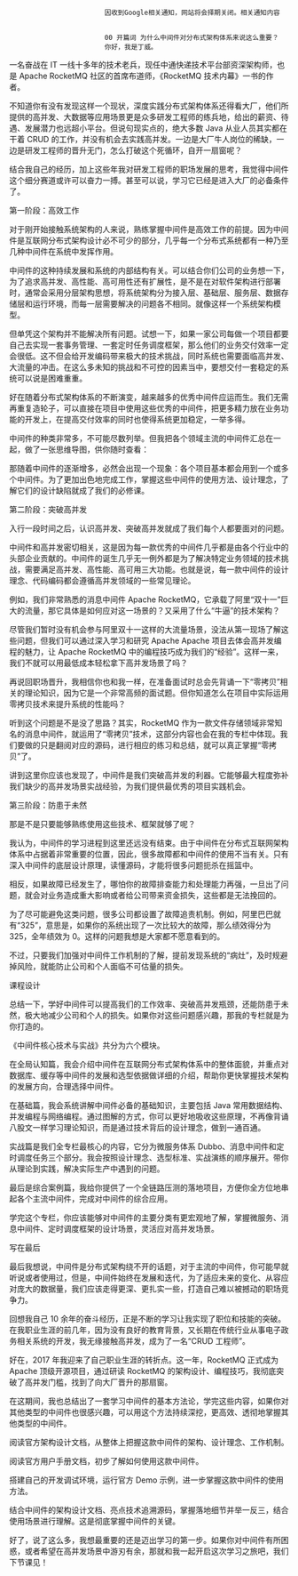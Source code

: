 
                            
                            因收到Google相关通知，网站将会择期关闭。相关通知内容
                            
                            
                            00 开篇词 为什么中间件对分布式架构体系来说这么重要？
                            你好，我是丁威。

一名奋战在 IT 一线十多年的技术老兵，现任中通快递技术平台部资深架构师，也是 Apache RocketMQ 社区的首席布道师，《RocketMQ 技术内幕》一书的作者。

不知道你有没有发现这样一个现状，深度实践分布式架构体系还得看大厂，他们所提供的高并发、大数据等应用场景更是众多研发工程师的练兵地，给出的薪资、待遇、发展潜力也远超小平台。但说句现实点的，绝大多数 Java 从业人员其实都在干着 CRUD 的工作，并没有机会去实践高并发。一边是大厂牛人岗位的稀缺，一边是研发工程师的晋升无门，怎么打破这个死循环，自开一扇窗呢？

结合我自己的经历，加上这些年我对研发工程师的职场发展的思考，我觉得中间件这个细分赛道或许可以奋力一搏。甚至可以说，学习它已经是进入大厂的必备条件了。

第一阶段：高效工作

对于刚开始接触系统架构的人来说，熟练掌握中间件是高效工作的前提。因为中间件是互联网分布式架构设计必不可少的部分，几乎每一个分布式系统都有一种乃至几种中间件在系统中发挥作用。

中间件的这种持续发展和系统的内部结构有关。可以结合你们公司的业务想一下，为了追求高并发、高性能、高可用性还有扩展性，是不是在对软件架构进行部署时，通常会采用分层架构思想，将系统架构分为接入层、基础层、服务层、数据存储层和运行环境，而每一层需要解决的问题各不相同。就像这样一个系统架构模型。



但单凭这个架构并不能解决所有问题。试想一下，如果一家公司每做一个项目都要自己去实现一套事务管理、一套定时任务调度框架，那么他们的业务交付效率一定会很低。这不但会给开发编码带来极大的技术挑战，同时系统也需要面临高并发、大流量的冲击。在这么多未知的挑战和不可控的因素当中，要想交付一套稳定的系统可以说是困难重重。

好在随着分布式架构体系的不断演变，越来越多的优秀中间件应运而生。我们无需再重复造轮子，可以直接在项目中使用这些优秀的中间件，把更多精力放在业务功能的开发上，在提高交付效率的同时也使得系统更加稳定，一举多得。

中间件的种类非常多，不可能尽数列举。但我把各个领域主流的中间件汇总在一起，做了一张思维导图，供你随时查看：



那随着中间件的逐渐增多，必然会出现一个现象：各个项目基本都会用到一个或多个中间件。为了更加出色地完成工作，掌握这些中间件的使用方法、设计理念，了解它们的设计缺陷就成了我们的必修课。

第二阶段：突破高并发

入行一段时间之后，认识高并发、突破高并发就成了我们每个人都要面对的问题。

中间件和高并发密切相关，这是因为每一款优秀的中间件几乎都是由各个行业中的头部企业贡献的。中间件的诞生几乎无一例外都是为了解决特定业务领域的技术挑战，需要满足高并发、高性能、高可用三大功能。也就是说，每一款中间件的设计理念、代码编码都会遵循高并发领域的一些常见理论。

例如，我们非常熟悉的消息中间件 Apache RocketMQ，它承载了阿里“双十一”巨大的流量，那它具体是如何应对这一场景的？又采用了什么“牛逼”的技术架构？

尽管我们暂时没有机会参与阿里双十一这样的大流量场景，没法从第一现场了解这些问题，但我们可以通过深入学习和研究 Apache Apache 项目去体会高并发编程的魅力，让 Apache RocketMQ 中的编程技巧成为我们的“经验”。这样一来，我们不就可以用最低成本轻松拿下高并发场景了吗？

再说回职场晋升，我相信你也和我一样，在准备面试时总会先背诵一下“零拷贝”相关的理论知识，因为它是一个非常高频的面试题。但你知道怎么在项目中实际运用零拷贝技术来提升系统的性能吗？

听到这个问题是不是没了思路？其实，RocketMQ 作为一款文件存储领域非常知名的消息中间件，就运用了“零拷贝”技术，这部分内容也会在我的专栏中体现。我们要做的只是翻阅对应的源码，进行相应的练习和总结，就可以真正掌握“零拷贝”了。

讲到这里你应该也发现了，中间件是我们突破高并发的利器。它能够最大程度弥补我们缺少的高并发场景实战经验，为我们提供最优秀的项目实践机会。

第三阶段：防患于未然

那是不是只要能够熟练使用这些技术、框架就够了呢？

我认为，中间件的学习进程到这里还远没有结束。由于中间件在分布式互联网架构体系中占据着非常重要的位置，因此，很多故障都和中间件的使用不当有关。只有深入中间件的底层设计原理，读懂源码，才能将很多问题扼杀在摇篮中。

相反，如果故障已经发生了，哪怕你的故障排查能力和处理能力再强，一旦出了问题，就会对业务造成重大影响或者给公司带来资金损失，这些都是无法挽回的。

为了尽可能避免这类问题，很多公司都设置了故障追责机制。例如，阿里巴巴就有“325”，意思是，如果你的系统出现了一次比较大的故障，那么绩效得分为 325，全年绩效为 0。这样的问题我想是大家都不愿意看到的。

不过，只要我们加强对中间件工作机制的了解，提前发现系统的“病灶”，及时规避掉风险，就能防止公司和个人面临不可估量的损失。

课程设计

总结一下，学好中间件可以提高我们的工作效率、突破高并发瓶颈，还能防患于未然，极大地减少公司和个人的损失。如果你对这些问题感兴趣，那我的专栏就是为你打造的。

《中间件核心技术与实战》共分为六个模块。



在全局认知篇，我会介绍中间件在互联网分布式架构体系中的整体面貌，并重点对数据库、缓存等中间件的发展和选型依据做详细的介绍，帮助你更快掌握技术架构的发展方向，合理选择中间件。

在基础篇，我会系统讲解中间件必备的基础知识，主要包括 Java 常用数据结构、并发编程与网络编程。通过图解的方式，你可以更好地吸收这些原理，不再像背诵八股文一样学习理论知识，而是通过技术背后的设计理念，做到一通百通。

实战篇是我们全专栏最核心的内容，它分为微服务体系 Dubbo、消息中间件和定时调度任务三个部分。我会按照设计理念、选型标准、实战演练的顺序展开。带你从理论到实践，解决实际生产中遇到的问题。

最后是综合案例篇，我给你提供了一个全链路压测的落地项目，方便你全方位地串起各个主流中间件，完成对中间件的综合应用。

学完这个专栏，你应该能够对中间件的主要分类有更宏观地了解，掌握微服务、消息中间件、定时调度框架的设计场景，灵活应对高并发场景。

写在最后

最后我想说，中间件是分布式架构绕不开的话题，对于主流的中间件，你可能早就听说或者使用过，但是，中间件始终在发展和迭代，为了适应未来的变化、从容应对庞大的数据量，我们应该走得更深、更扎实一些，打造自己难以被撼动的职场竞争力。

回想我自己 10 余年的奋斗经历，正是不断的学习让我实现了职位和技能的突破。在我职业生涯的前几年，因为没有良好的教育背景，又长期在传统行业从事电子政务相关系统的开发，我无缘接触高并发，成为了一名“CRUD 工程师”。

好在，2017 年我迎来了自己职业生涯的转折点。这一年，RocketMQ 正式成为 Apache 顶级开源项目，通过研读 RocketMQ 的架构设计、编程技巧，我彻底突破了高并发门槛，找到了向大厂晋升的那扇窗。

在这期间，我也总结出了一套学习中间件的基本方法论，学完这些内容，如果你对其他类型的中间件也很感兴趣，可以用这个方法持续深挖，更高效、透彻地掌握其他类型的中间件。

阅读官方架构设计文档，从整体上把握这款中间件的架构、设计理念、工作机制。

阅读官方用户手册文档，初步了解如何使用这款中间件。

搭建自己的开发调试环境，运行官方 Demo 示例，进一步掌握这款中间件的使用方法。

结合中间件的架构设计文档、亮点技术追溯源码，掌握落地细节并举一反三，结合使用场景进行理解。这是彻底掌握中间件的关键。

好了，说了这么多，我想最重要的还是迈出学习的第一步。如果你对中间件有所困惑，或者希望在高并发场景中游刃有余，那就和我一起开启这次学习之旅吧，我们下节课见！

                        
                        
                            
